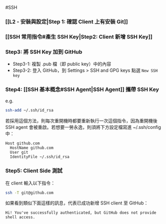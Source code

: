 #SSH 

### [[L2 - 安裝與設定|Step 1: 確認 Client 上有安裝 Git]]

### [[SSH 常用指令#產生 SSH Key|Step2: Client 新增 SSH Key]]

### Step3: 將 SSH Key 加到 GitHub

- Step3-1: 複製 .pub 檔（即 public key）中的內容
- Step3-2: 登入 GitHub，到 Settings > SSH and GPG keys 點選 `New SSH key`

### Step4: [[SSH 基本概念#SSH Agent|SSH Agent]] 攜帶 SSH Key

e.g.

```bash
ssh-add ~/.ssh/id_rsa
```

若採用這個方法，則每次重開機時都要重新執行一次這個指令，因為重開機後 SSH agent 會被重啟。若想要一勞永逸，則須將下方設定檔寫進 ~/.ssh/config 中：

```plaintext
Host github.com
  HostName github.com
  User git
  IdentityFile ~/.ssh/id_rsa
```

### Step5: Client Side 測試

在 client 輸入以下指令：

```bash
ssh -T git@github.com
```

如果看到類似下面這樣的訊息，代表已成功新增 SSH client 至 GitHub：

```plaintext
Hi! You've successfully authenticated, but GitHub does not provide shell access.
```
